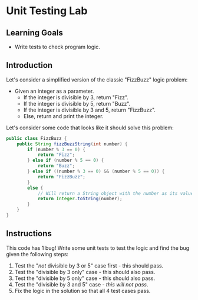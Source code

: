 # Unit Testing Lab

## Learning Goals

- Write tests to check program logic.

## Introduction

Let's consider a simplified version of the classic "FizzBuzz" logic problem:
- Given an integer as a parameter.
  - If the integer is divisible by 3, return "Fizz".
  - If the integer is divisible by 5, return "Buzz".
  - If the integer is divisible by 3 and 5, return "FizzBuzz".
  - Else, return and print the integer.

Let's consider some code that looks like it should solve this problem:

```java
public class FizzBuzz {
    public String fizzBuzzString(int number) {
        if (number % 3 == 0) {
            return "Fizz";
        } else if (number % 5 == 0) {
            return "Buzz";
        } else if ((number % 3 == 0) && (number % 5 == 0)) {
            return "FizzBuzz";
        }
        else {
            // Will return a String object with the number as its value
            return Integer.toString(number);
        }
    }
}
```

## Instructions

This code has 1 bug! Write some unit tests to test the logic and find the bug
given the following steps:

1. Test the "_not_ divisible by 3 or 5" case first - this should pass.
2. Test the "divisible by 3 only" case - this should also pass.
3. Test the "divisible by 5 only" case - this should also pass.
4. Test the "divisible by 3 and 5" case - _this will not pass_.
5. Fix the logic in the solution so that all 4 test cases pass.

